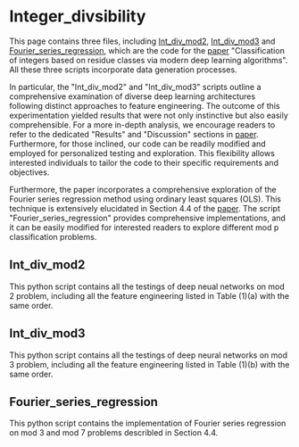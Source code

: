 # Integer_divsibility
This page contains three files, including [Int_div_mod2](https://github.com/WGLab/Integer_divsibility/blob/main/Int_div_mod2.ipynb), [Int_div_mod3](https://github.com/WGLab/Integer_divsibility/blob/main/Int_div_mod3.ipynb) and [Fourier_series_regression](https://github.com/WGLab/Integer_divsibility/blob/main/Fourier_series_regression.ipynb), which are the code for the [paper](https://arxiv.org/abs/2304.01333) "Classification of integers based on residue classes via modern deep learning algorithms". All these three scripts incorporate data generation processes.

In particular, the "Int_div_mod2" and "Int_div_mod3" scripts outline a comprehensive examination of diverse deep learning architectures following distinct approaches to feature engineering. The outcome of this experimentation yielded results that were not only instinctive but also easily comprehensible. For a more in-depth analysis, we encourage readers to refer to the dedicated "Results" and "Discussion" sections in [paper](https://arxiv.org/abs/2304.01333). Furthermore, for those inclined, our code can be readily modified and employed for personalized testing and exploration. This flexibility allows interested individuals to tailor the code to their specific requirements and objectives.

Furthermore, the paper incorporates a comprehensive exploration of the Fourier series regression method using ordinary least squares (OLS). This technique is extensively elucidated in Section 4.4 of the [paper](https://arxiv.org/abs/2304.01333). The script "Fourier_series_regression" provides comprehensive implementations, and it can be easily modified for interested readers to explore different mod p classification problems.


## Int_div_mod2
This python script contains all the testings of deep neual networks on mod 2 problem, including all the feature engineering listed in Table (1)(a) with the same order.
## Int_div_mod3
This python script contains all the testings of deep neural networks on mod 3 problem, including all the feature engineering listed in Table (1)(b) with the same order.
## Fourier_series_regression
This python script contains the implementation of Fourier series regression on mod 3 and mod 7 problems describled in Section 4.4. 

